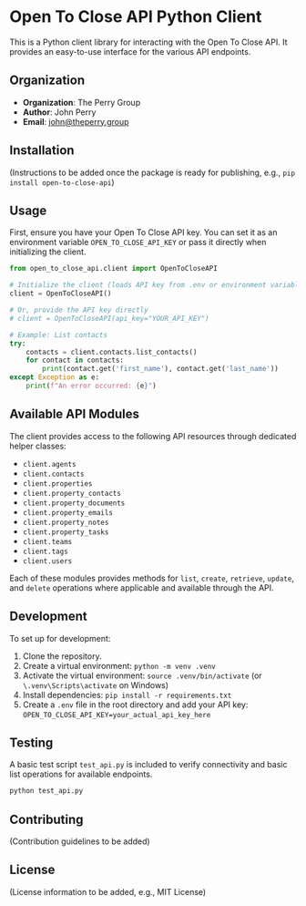 # Open To Close API Python Client

This is a Python client library for interacting with the Open To Close API. It provides an easy-to-use interface for the various API endpoints.

## Organization

- **Organization**: The Perry Group
- **Author**: John Perry
- **Email**: john@theperry.group

## Installation

(Instructions to be added once the package is ready for publishing, e.g., `pip install open-to-close-api`)

## Usage

First, ensure you have your Open To Close API key. You can set it as an environment variable `OPEN_TO_CLOSE_API_KEY` or pass it directly when initializing the client.

```python
from open_to_close_api.client import OpenToCloseAPI

# Initialize the client (loads API key from .env or environment variable by default)
client = OpenToCloseAPI()

# Or, provide the API key directly
# client = OpenToCloseAPI(api_key="YOUR_API_KEY")

# Example: List contacts
try:
    contacts = client.contacts.list_contacts()
    for contact in contacts:
        print(contact.get('first_name'), contact.get('last_name'))
except Exception as e:
    print(f"An error occurred: {e}")
```

## Available API Modules

The client provides access to the following API resources through dedicated helper classes:

*   `client.agents`
*   `client.contacts`
*   `client.properties`
*   `client.property_contacts`
*   `client.property_documents`
*   `client.property_emails`
*   `client.property_notes`
*   `client.property_tasks`
*   `client.teams`
*   `client.tags`
*   `client.users`

Each of these modules provides methods for `list`, `create`, `retrieve`, `update`, and `delete` operations where applicable and available through the API.

## Development

To set up for development:

1.  Clone the repository.
2.  Create a virtual environment: `python -m venv .venv`
3.  Activate the virtual environment: `source .venv/bin/activate` (or `\.venv\Scripts\activate` on Windows)
4.  Install dependencies: `pip install -r requirements.txt`
5.  Create a `.env` file in the root directory and add your API key:
    `OPEN_TO_CLOSE_API_KEY=your_actual_api_key_here`

## Testing

A basic test script `test_api.py` is included to verify connectivity and basic list operations for available endpoints.

```bash
python test_api.py
```

## Contributing

(Contribution guidelines to be added)

## License

(License information to be added, e.g., MIT License) 